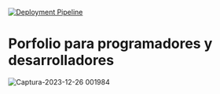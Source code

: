 [![Deployment Pipeline](https://github.com/soyricardodev/ricardodev.pro/actions/workflows/pipeline.yml/badge.svg)](https://github.com/soyricardodev/ricardodev.pro/actions/workflows/pipeline.yml)

# Porfolio para programadores y desarrolladores

![Captura-2023-12-26 001984](https://github.com/midudev/portfolio.dev/assets/1561955/3978b101-ffb5-434b-bd1a-e218eb542e1f)
